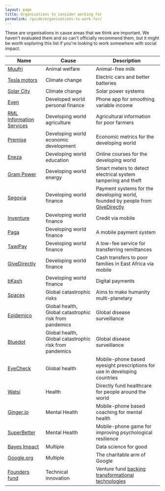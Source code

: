 ```yaml
---
layout: page
title: Organisations to consider working for
permalink: /guide/organisations-to-work-for/
---
```


These are organisations in cause areas that we think are important. We haven't evaluated them and so can't officially recommend them, but it might be worth exploring this list if you're looking to work somewhere with social impact.

| Name        | Cause           | Description  |
| ------------- | ------------- | ----- |
| [Muufri](http://www.muufri.com/)                      | Animal welfare | Animal-free milk |
| [Tesla motors](https://www.teslamotors.com)           |	Climate change | Electric cars and better batteries |
| [Solar City](http://www.solarcity.com/)               |	Climate change | Solar power systems |
| [Even](https://even.com/)                             | Developed world personal finance | Phone app for smoothing variable income |
| [RML Information Services](http://www.rmlglobal.com/) |	Developing world agriculture | Agricultural information for poor farmers |
| [Premise](http://www.premise.com/)                    | Developing world economic development	| Economic metrics for the developing world |
| [Eneza](http://enezaeducation.com/)                   |	Developing world education | Online courses for the developing world |
| [Gram Power](http://www.grampower.com/about-us/)      | Developing world energy | Smart meters to detect electrical system tampering and theft |
| [Segovia](http://www.thesegovia.com/)                 | Developing world finance | Payment systems for the developing world, founded by people from [GiveDirectly](https://www.givedirectly.org/) |
| [Inventure](http://inventure.com/)                    | Developing world finance |  Credit via mobile |
| [Paga](https://www.mypaga.com)                        | Developing world finance |	A mobile payment system |
| [TawiPay](https://www.tawipay.com)                    | Developing world finance | A low-fee service for transferring remittances |
| [GiveDirectly](https://www.givedirectly.org/)         |	Developing world finance | Cash transfers to poor families in East Africa via mobile |
| [bKash](http://www.bkash.com/)                        | Developing world finance | Digital payments |
| [Spacex](http://www.spacex.com/)                      | Global catastrophic risks | Aims to make humanity multi-planetary |
| [Epidemico](http://epidemico.com/)                    | Global health, Global catastrophic risk from pandemics | Global disease surveillance |
| [Bluedot](http://bluedot.global/)	                    | Global health, Global catastrophic risk from pandemics | Global disease surveillance |
| [EyeCheck](http://www.eyecheck.co/)                   | Global health | Mobile-phone based eyesight prescriptions for use in developing countries |
| [Watsi](https://watsi.org/)                           | Health | Directly fund healthcare for people around the world |
| [Ginger.io](https://ginger.io/)                       | Mental Health | Mobile-phone based coaching for mental health |
| [SuperBetter](https://superbetter.com/)               | Mental Health | Mobile-phone game for improving psychological resilience |
| [Bayes Impact](	http://www.bayesimpact.org/)          |	Multiple | Data science for good |
| [Google.org](http://google.org/)                      | Multiple | The charitable arm of Google |
| [Founders fund](http://foundersfund.com/)             |	Technical innovation	| Venture fund [backing transformational technologies](http://foundersfund.com/the-future/) | |
